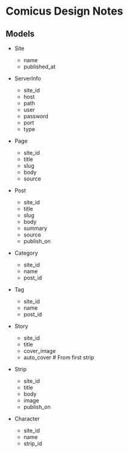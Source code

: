
# Comicus Design Notes

## Models

* Site
  - name
  - published_at

* ServerInfo
  - site_id
  - host
  - path
  - user
  - password
  - port
  - type

* Page
  - site_id
  - title
  - slug
  - body
  - source

* Post
  - site_id
  - title
  - slug
  - body
  - summary
  - source
  - publish_on

* Category
  - site_id
  - name
  - post_id

* Tag
  - site_id
  - name
  - post_id

* Story
  - site_id
  - title
  - cover_image
  - auto_cover  # From first strip

* Strip
  - site_id
  - title
  - body
  - image
  - publish_on

* Character
  - site_id
  - name
  - strip_id

